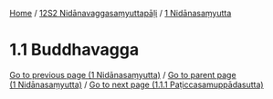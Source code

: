 
[Home](/) / [12S2 Nidānavaggasaṃyuttapāḷi](../../12S2.md) / [1 Nidānasaṃyutta](../1.md)

# 1.1 Buddhavagga


[Go to previous page (1 Nidānasaṃyutta)](../1.md) / [Go to parent page (1 Nidānasaṃyutta)](../1.md) / [Go to next page (1.1.1 Paṭiccasamuppādasutta)](1.1/1.1.1.md)


